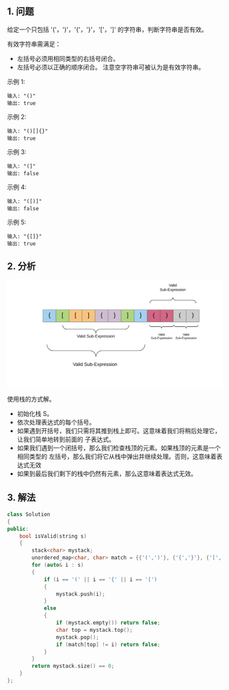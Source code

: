 ## 1. 问题
给定一个只包括 '('，')'，'{'，'}'，'['，']' 的字符串，判断字符串是否有效。

有效字符串需满足：
* 左括号必须用相同类型的右括号闭合。
* 左括号必须以正确的顺序闭合。
注意空字符串可被认为是有效字符串。

示例 1:
```
输入: "()"
输出: true
```
示例 2:
```
输入: "()[]{}"
输出: true
```
示例 3:
```
输入: "(]"
输出: false
```
示例 4:
```
输入: "([)]"
输出: false
```
示例 5:
```
输入: "{[]}"
输出: true
```
## 2. 分析
![t1](../_image_/20-Valid-Parentheses-Recursive-Property.png)

使用栈的方式解。
* 初始化栈 S。
* 依次处理表达式的每个括号。
* 如果遇到开括号，我们只需将其推到栈上即可。这意味着我们将稍后处理它，让我们简单地转到前面的 子表达式。
* 如果我们遇到一个闭括号，那么我们检查栈顶的元素。如果栈顶的元素是一个 相同类型的 左括号，那么我们将它从栈中弹出并继续处理。否则，这意味着表达式无效
* 如果到最后我们剩下的栈中仍然有元素，那么这意味着表达式无效。
## 3. 解法
```C++
class Solution 
{
public:
    bool isValid(string s) 
    {
        stack<char> mystack;
        unordered_map<char, char> match = {{'(',')'}, {'{','}'}, {'[',']'}};
        for (auto& i : s)
        {
            if (i == '(' || i == '{' || i == '[')
            {
                mystack.push(i);
            }
            else
            {
                if (mystack.empty()) return false;
                char top = mystack.top();
                mystack.pop();
                if (match[top] != i) return false;
            }
        }
        return mystack.size() == 0;
    }
};
```
